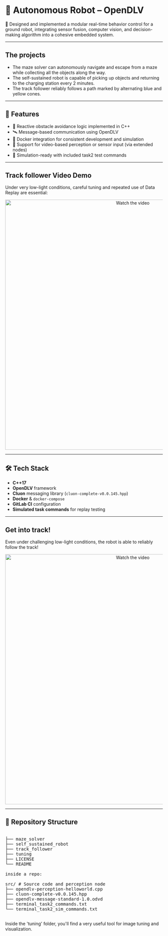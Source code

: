 # 🤖 Autonomous Robot – OpenDLV

🧠 Designed and implemented a modular real-time behavior control for a ground robot, integrating sensor fusion, computer vision, and decision-making algorithm into a cohesive embedded system.

--- 

## The projects

- The maze solver can autonomously navigate and escape from a maze while collecting all the objects along the way.
- The self-sustained robot is capable of picking up objects and returning to the charging station every 2 minutes.
- The track follower reliably follows a path marked by alternating blue and yellow cones.

---

## 🚀 Features

- 🧠 Reactive obstacle avoidance logic implemented in C++
- 🛰️ Message-based communication using OpenDLV
- 🐳 Docker integration for consistent development and simulation
- 🎥 Support for video-based perception or sensor input (via extended nodes)
- 🧪 Simulation-ready with included task2 test commands

---

## Track follower Video Demo

Under very low-light conditions, careful tuning and repeated use of Data Replay are essential:

<p align="center">
  <a href="https://youtu.be/-OJeIpq-1BA" target="_blank">
    <img src="https://img.youtube.com/vi/-OJeIpq-1BA/hqdefault.jpg" alt="Watch the video" width="800">
  </a>
</p>

---

## 🛠️ Tech Stack

- **C++17**
- **OpenDLV** framework
- **Cluon** messaging library (`cluon-complete-v0.0.145.hpp`)
- **Docker** & `docker-compose`
- **GitLab CI** configuration
- **Simulated task commands** for replay testing

---

## Get into track!

Even under challenging low-light conditions, the robot is able to reliably follow the track!

<p align="center">
  <a href="https://youtube.com/shorts/32uIe9tmV-Q" target="_blank">
    <img src="https://img.youtube.com/vi/32uIe9tmV-Q/hqdefault.jpg" alt="Watch the video" width="800">
  </a>
</p>

--- 

## 📁 Repository Structure

<pre>

├── maze_solver
├── self_sustained_robot
├── track_follower
├── tuning
├── LICENSE
└── README
  
inside a repo:
  
src/ # Source code and perception node
├── opendlv-perception-helloworld.cpp
├── cluon-complete-v0.0.145.hpp
├── opendlv-message-standard-1.0.odvd
├── terminal_task2_commands.txt
└── terminal_task2_sim_commands.txt

</pre>

Inside the 'tuning' folder, you'll find a very useful tool for image tuning and visualization.
